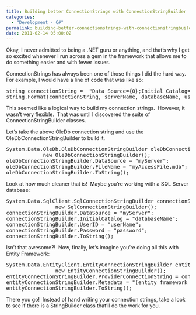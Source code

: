 ```yaml
---
title: Building better ConnectionStrings with ConnectionStringBuilder
categories:
  - "Development - C#"
permalink: building-better-connectionstrings-with-connectionstringbuilder
date: 2011-02-14 05:00:02
---
```


Okay, I never admitted to being a .NET guru or anything, and that’s why I get so excited whenever I run across a gem in the framework that allows me to do something easier and with fewer issues.

ConnectionStrings has always been one of those things I did the hard way.  For example, I would have a line of code that was like so:

<pre lang="csharp">
string connectionString =  "Data Source={0};Initial Catalog={1};User Id={2};Password={3};";
string.Format(connectionString, serverName, databaseName, userName, password);
</pre>

This seemed like a logical way to build my connection strings.  However, it wasn’t very flexible.  That was until I discovered the suite of ConnectionStringBuilder classes.

Let’s take the above OleDb connection string and use the OleDbConnectionStringBuilder to build it.

<pre lang="csharp">
System.Data.OleDb.OleDbConnectionStringBuilder oleDbConnectionStringBuilder  =
            new OleDbConnectionStringBuilder();
oleDbConnectionStringBuilder.DataSource = "myServer";
oleDbConnectionStringBuilder.FileName = "myAccessFile.mdb";
oleDbConnectionStringBuilder.ToString();
</pre>

Look at how much cleaner that is!  Maybe you’re working with a SQL Server database:

<pre lang="csharp">
System.Data.SqlClient.SqlConnectionStringBuilder connectionStringBuilder =
                new SqlConnectionStringBuilder();
connectionStringBuilder.DataSource = "myServer";
connectionStringBuilder.InitialCatalog = "databaseName";
connectionStringBuilder.UserID = "userName";
connectionStringBuilder.Password = "password";
connectionStringBuilder.ToString();
</pre>

Isn’t that awesome?!  Now, finally, let’s imagine you’re doing all this with Entity Framework:

<pre lang="csharp">
System.Data.EntityClient.EntityConnectionStringBuilder entityConnectionStringBuilder =
                new EntityConnectionStringBuilder();
entityConnectionStringBuilder.ProviderConnectionString = connectionStringBuilder.ToString();
entityConnectionStringBuilder.Metadata = "(entity framework metadata here)";
entityConnectionStringBuilder.ToString();
</pre>

There you go!  Instead of hand writing your connection strings, take a look to see if there is a StringBuilder class that’ll do the work for you.